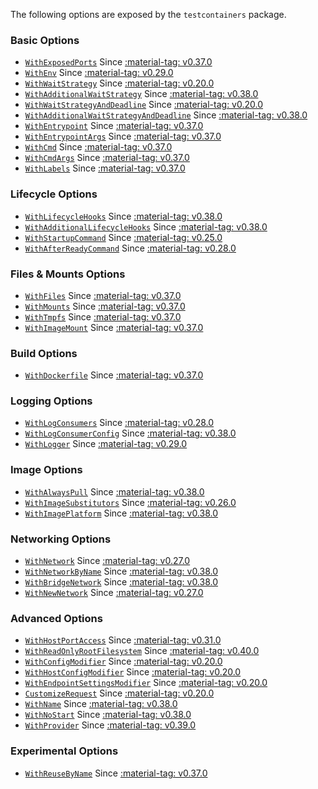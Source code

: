 The following options are exposed by the `testcontainers` package.

### Basic Options

- [`WithExposedPorts`](/features/creating_container/#withexposedports) Since <a href="https://github.com/testcontainers/testcontainers-go/releases/tag/v0.37.0"><span class="tc-version">:material-tag: v0.37.0</span></a>
- [`WithEnv`](/features/creating_container/#withenv) Since <a href="https://github.com/testcontainers/testcontainers-go/releases/tag/v0.29.0"><span class="tc-version">:material-tag: v0.29.0</span></a>
- [`WithWaitStrategy`](/features/creating_container/#withwaitstrategy) Since <a href="https://github.com/testcontainers/testcontainers-go/releases/tag/v0.20.0"><span class="tc-version">:material-tag: v0.20.0</span></a>
- [`WithAdditionalWaitStrategy`](/features/creating_container/#withadditionalwaitstrategy) Since <a href="https://github.com/testcontainers/testcontainers-go/releases/tag/v0.38.0"><span class="tc-version">:material-tag: v0.38.0</span></a>
- [`WithWaitStrategyAndDeadline`](/features/creating_container/#withwaitstrategyanddeadline) Since <a href="https://github.com/testcontainers/testcontainers-go/releases/tag/v0.20.0"><span class="tc-version">:material-tag: v0.20.0</span></a>
- [`WithAdditionalWaitStrategyAndDeadline`](/features/creating_container/#withadditionalwaitstrategyanddeadline) Since <a href="https://github.com/testcontainers/testcontainers-go/releases/tag/v0.38.0"><span class="tc-version">:material-tag: v0.38.0</span></a>
- [`WithEntrypoint`](/features/creating_container/#withentrypoint) Since <a href="https://github.com/testcontainers/testcontainers-go/releases/tag/v0.37.0"><span class="tc-version">:material-tag: v0.37.0</span></a>
- [`WithEntrypointArgs`](/features/creating_container/#withentrypointargs) Since <a href="https://github.com/testcontainers/testcontainers-go/releases/tag/v0.37.0"><span class="tc-version">:material-tag: v0.37.0</span></a>
- [`WithCmd`](/features/creating_container/#withcmd) Since <a href="https://github.com/testcontainers/testcontainers-go/releases/tag/v0.37.0"><span class="tc-version">:material-tag: v0.37.0</span></a>
- [`WithCmdArgs`](/features/creating_container/#withcmdargs) Since <a href="https://github.com/testcontainers/testcontainers-go/releases/tag/v0.37.0"><span class="tc-version">:material-tag: v0.37.0</span></a>
- [`WithLabels`](/features/creating_container/#withlabels) Since <a href="https://github.com/testcontainers/testcontainers-go/releases/tag/v0.37.0"><span class="tc-version">:material-tag: v0.37.0</span></a>

### Lifecycle Options

- [`WithLifecycleHooks`](/features/creating_container/#withlifecyclehooks) Since <a href="https://github.com/testcontainers/testcontainers-go/releases/tag/v0.38.0"><span class="tc-version">:material-tag: v0.38.0</span></a>
- [`WithAdditionalLifecycleHooks`](/features/creating_container/#withadditionallifecyclehooks) Since <a href="https://github.com/testcontainers/testcontainers-go/releases/tag/v0.38.0"><span class="tc-version">:material-tag: v0.38.0</span></a>
- [`WithStartupCommand`](/features/creating_container/#withstartupcommand) Since <a href="https://github.com/testcontainers/testcontainers-go/releases/tag/v0.25.0"><span class="tc-version">:material-tag: v0.25.0</span></a>
- [`WithAfterReadyCommand`](/features/creating_container/#withafterreadycommand) Since <a href="https://github.com/testcontainers/testcontainers-go/releases/tag/v0.28.0"><span class="tc-version">:material-tag: v0.28.0</span></a>

### Files & Mounts Options

- [`WithFiles`](/features/creating_container/#withfiles) Since <a href="https://github.com/testcontainers/testcontainers-go/releases/tag/v0.37.0"><span class="tc-version">:material-tag: v0.37.0</span></a>
- [`WithMounts`](/features/creating_container/#withmounts) Since <a href="https://github.com/testcontainers/testcontainers-go/releases/tag/v0.37.0"><span class="tc-version">:material-tag: v0.37.0</span></a>
- [`WithTmpfs`](/features/creating_container/#withtmpfs) Since <a href="https://github.com/testcontainers/testcontainers-go/releases/tag/v0.37.0"><span class="tc-version">:material-tag: v0.37.0</span></a>
- [`WithImageMount`](/features/creating_container/#withimagemount) Since <a href="https://github.com/testcontainers/testcontainers-go/releases/tag/v0.37.0"><span class="tc-version">:material-tag: v0.37.0</span></a>

### Build Options

- [`WithDockerfile`](/features/creating_container/#withdockerfile) Since <a href="https://github.com/testcontainers/testcontainers-go/releases/tag/v0.37.0"><span class="tc-version">:material-tag: v0.37.0</span></a>

### Logging Options

- [`WithLogConsumers`](/features/creating_container/#withlogconsumers) Since <a href="https://github.com/testcontainers/testcontainers-go/releases/tag/v0.28.0"><span class="tc-version">:material-tag: v0.28.0</span></a>
- [`WithLogConsumerConfig`](/features/creating_container/#withlogconsumerconfig) Since <a href="https://github.com/testcontainers/testcontainers-go/releases/tag/v0.38.0"><span class="tc-version">:material-tag: v0.38.0</span></a>
- [`WithLogger`](/features/creating_container/#withlogger) Since <a href="https://github.com/testcontainers/testcontainers-go/releases/tag/v0.29.0"><span class="tc-version">:material-tag: v0.29.0</span></a>

### Image Options

- [`WithAlwaysPull`](/features/creating_container/#withalwayspull) Since <a href="https://github.com/testcontainers/testcontainers-go/releases/tag/v0.38.0"><span class="tc-version">:material-tag: v0.38.0</span></a>
- [`WithImageSubstitutors`](/features/creating_container/#withimagesubstitutors) Since <a href="https://github.com/testcontainers/testcontainers-go/releases/tag/v0.26.0"><span class="tc-version">:material-tag: v0.26.0</span></a>
- [`WithImagePlatform`](/features/creating_container/#withimageplatform) Since <a href="https://github.com/testcontainers/testcontainers-go/releases/tag/v0.38.0"><span class="tc-version">:material-tag: v0.38.0</span></a>

### Networking Options

- [`WithNetwork`](/features/creating_container/#withnetwork) Since <a href="https://github.com/testcontainers/testcontainers-go/releases/tag/v0.27.0"><span class="tc-version">:material-tag: v0.27.0</span></a>
- [`WithNetworkByName`](/features/creating_container/#withnetworkbyname) Since <a href="https://github.com/testcontainers/testcontainers-go/releases/tag/v0.38.0"><span class="tc-version">:material-tag: v0.38.0</span></a>
- [`WithBridgeNetwork`](/features/creating_container/#withbridgenetwork) Since <a href="https://github.com/testcontainers/testcontainers-go/releases/tag/v0.38.0"><span class="tc-version">:material-tag: v0.38.0</span></a>
- [`WithNewNetwork`](/features/creating_container/#withnewnetwork) Since <a href="https://github.com/testcontainers/testcontainers-go/releases/tag/v0.27.0"><span class="tc-version">:material-tag: v0.27.0</span></a>

### Advanced Options

- [`WithHostPortAccess`](/features/creating_container/#withhostportaccess) Since <a href="https://github.com/testcontainers/testcontainers-go/releases/tag/v0.31.0"><span class="tc-version">:material-tag: v0.31.0</span></a>
- [`WithReadOnlyRootFilesystem`](/features/creating_container/#withreadonlyrootfilesystem) Since <a href="https://github.com/testcontainers/testcontainers-go/releases/tag/v0.40.0"><span class="tc-version">:material-tag: v0.40.0</span></a>
- [`WithConfigModifier`](/features/creating_container/#withconfigmodifier) Since <a href="https://github.com/testcontainers/testcontainers-go/releases/tag/v0.20.0"><span class="tc-version">:material-tag: v0.20.0</span></a>
- [`WithHostConfigModifier`](/features/creating_container/#withhostconfigmodifier) Since <a href="https://github.com/testcontainers/testcontainers-go/releases/tag/v0.20.0"><span class="tc-version">:material-tag: v0.20.0</span></a>
- [`WithEndpointSettingsModifier`](/features/creating_container/#withendpointsettingsmodifier) Since <a href="https://github.com/testcontainers/testcontainers-go/releases/tag/v0.20.0"><span class="tc-version">:material-tag: v0.20.0</span></a>
- [`CustomizeRequest`](/features/creating_container/#customizerequest) Since <a href="https://github.com/testcontainers/testcontainers-go/releases/tag/v0.20.0"><span class="tc-version">:material-tag: v0.20.0</span></a>
- [`WithName`](/features/creating_container/#withname) Since <a href="https://github.com/testcontainers/testcontainers-go/releases/tag/v0.38.0"><span class="tc-version">:material-tag: v0.38.0</span></a>
- [`WithNoStart`](/features/creating_container/#withnostart) Since <a href="https://github.com/testcontainers/testcontainers-go/releases/tag/v0.38.0"><span class="tc-version">:material-tag: v0.38.0</span></a>
- [`WithProvider`](/features/creating_container/#withprovider) Since <a href="https://github.com/testcontainers/testcontainers-go/releases/tag/v0.39.0"><span class="tc-version">:material-tag: v0.39.0</span></a>


### Experimental Options

- [`WithReuseByName`](/features/creating_container/#withreusebyname) Since <a href="https://github.com/testcontainers/testcontainers-go/releases/tag/v0.37.0"><span class="tc-version">:material-tag: v0.37.0</span></a>
